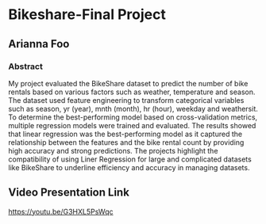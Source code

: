 # Bikeshare-Final Project
## Arianna Foo

### Abstract
My project evaluated the BikeShare dataset to predict the number of bike rentals based on various factors such as weather, temperature and season. The dataset used feature engineering to transform categorical variables such as season, yr (year), mnth (month), hr (hour), weekday and weathersit. To determine the best-performing model based on cross-validation metrics, multiple regression models were trained and evaluated. The results showed that linear regression was the best-performing model as it captured the relationship between the features and the bike rental count by providing high accuracy and strong predictions. The projects highlight the compatibility of using Liner Regression for large and complicated datasets like BikeShare to underline efficiency and accuracy in managing datasets.

## Video Presentation Link
https://youtu.be/G3HXL5PsWqc
